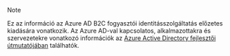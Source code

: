 > [!NOTE]
> Ez az információ az Azure AD B2C fogyasztói identitásszolgáltatás előzetes kiadására vonatkozik.  Az Azure AD-val kapcsolatos, alkalmazottakra és szervezetekre vonatkozó információk az [Azure Active Directory fejlesztői útmutatójában](../articles/active-directory/active-directory-developers-guide.md) találhatók.
> 
> 

<!--HONumber=Jun16_HO2-->


